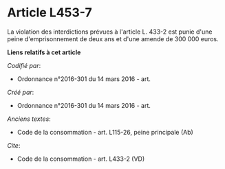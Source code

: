 # Article L453-7

La violation des interdictions prévues à l'article L. 433-2 est punie d'une peine d'emprisonnement de deux ans et d'une
amende de 300 000 euros.

**Liens relatifs à cet article**

_Codifié par_:

  - Ordonnance n°2016-301 du 14 mars 2016 - art.

_Créé par_:

  - Ordonnance n°2016-301 du 14 mars 2016 - art.

_Anciens textes_:

  - Code de la consommation - art. L115-26, peine principale (Ab)

_Cite_:

  - Code de la consommation - art. L433-2 (VD)
